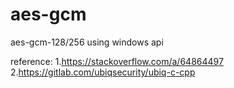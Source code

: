 # aes-gcm
aes-gcm-128/256 using windows api

reference:
1.https://stackoverflow.com/a/64864497
2.https://gitlab.com/ubiqsecurity/ubiq-c-cpp
